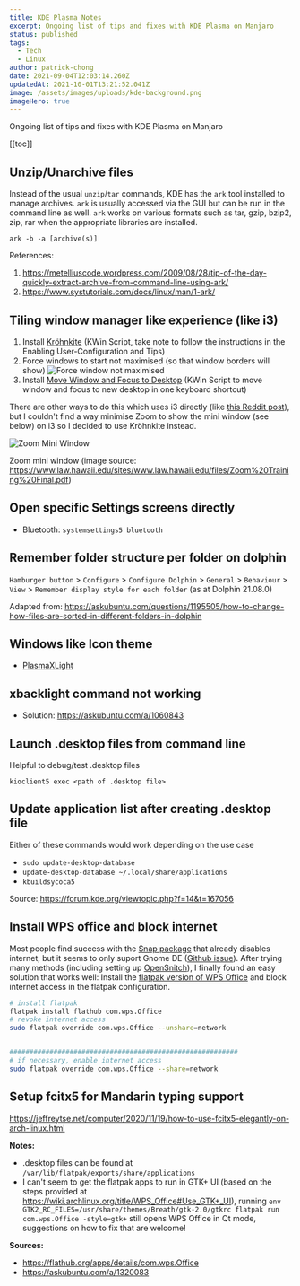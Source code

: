 ```yaml
---
title: KDE Plasma Notes
excerpt: Ongoing list of tips and fixes with KDE Plasma on Manjaro
status: published
tags:
  - Tech
  - Linux
author: patrick-chong
date: 2021-09-04T12:03:14.260Z
updatedAt: 2021-10-01T13:21:52.041Z
image: /assets/images/uploads/kde-background.png
imageHero: true
---
```


Ongoing list of tips and fixes with KDE Plasma on Manjaro

[[toc]]

## Unzip/Unarchive files

Instead of the usual `unzip`/`tar` commands, KDE has the `ark` tool installed to manage archives. `ark` is usually accessed via the GUI but can be run in the command line as well. `ark` works on various formats such as tar, gzip, bzip2, zip, rar when the appropriate libraries are installed.

```shell
ark -b -a [archive(s)]
```

References:

1. https://metelliuscode.wordpress.com/2009/08/28/tip-of-the-day-quickly-extract-archive-from-command-line-using-ark/
2. https://www.systutorials.com/docs/linux/man/1-ark/

## Tiling window manager like experience (like i3)

1. Install [Kröhnkite](https://github.com/esjeon/krohnkite) (KWin Script, take note to follow the instructions in the Enabling User-Configuration and Tips)
2. Force windows to start not maximised (so that window borders will show)
   ![Force window not maximised](/assets/images/uploads/kde-force-not-maximised.png)
3. Install [Move Window and Focus to Desktop](https://www.opencode.net/nightreveller/kwin-move-window-and-focus-to-desktop/-/tree/master/) (KWin Script to move window and focus to new desktop in one keyboard shortcut)

There are other ways to do this which uses i3 directly (like [this Reddit post](https://www.reddit.com/r/unixporn/comments/64mihc/i3_kde_plasma_a_match_made_in_heaven/)), but I couldn't find a way minimise Zoom to show the mini window (see below) on i3 so I decided to use Kröhnkite instead.

![Zoom Mini Window](/assets/images/uploads/zoom-mini-window.jpeg)

Zoom mini window (image source: https://www.law.hawaii.edu/sites/www.law.hawaii.edu/files/Zoom%20Training%20Final.pdf)

## Open specific Settings screens directly

- Bluetooth: `systemsettings5 bluetooth`

## Remember folder structure per folder on dolphin

`Hamburger button` > `Configure` > `Configure Dolphin` > `General` > `Behaviour` > `View` > `Remember display style for each folder` (as at Dolphin 21.08.0)

Adapted from: https://askubuntu.com/questions/1195505/how-to-change-how-files-are-sorted-in-different-folders-in-dolphin

## Windows like Icon theme

- [PlasmaXLight](https://store.kde.org/p/1367155)

## xbacklight command not working

- Solution: https://askubuntu.com/a/1060843

## Launch .desktop files from command line

Helpful to debug/test .desktop files

```shell
kioclient5 exec <path of .desktop file>
```

## Update application list after creating .desktop file

Either of these commands would work depending on the use case

- `sudo update-desktop-database`
- `update-desktop-database ~/.local/share/applications`
- `kbuildsycoca5`

Source: https://forum.kde.org/viewtopic.php?f=14&t=167056

## Install WPS office and block internet

Most people find success with the [Snap package](https://snapcraft.io/wps-2019-snap) that already disables internet, but it seems to only suport Gnome DE ([Github issue](https://github.com/cyrpaut/wps-2019-snap/issues/5)). After trying many methods (including setting up [OpenSnitch](https://github.com/evilsocket/opensnitch)), I finally found an easy solution that works well: Install the [flatpak version of WPS Office](https://flathub.org/apps/details/com.wps.Office) and block internet access in the flatpak configuration.

```bash
# install flatpak
flatpak install flathub com.wps.Office
# revoke internet access
sudo flatpak override com.wps.Office --unshare=network


#########################################################
# if necessary, enable internet access
sudo flatpak override com.wps.Office --share=network
```

## Setup fcitx5 for Mandarin typing support
https://jeffreytse.net/computer/2020/11/19/how-to-use-fcitx5-elegantly-on-arch-linux.html


**Notes:**

- .desktop files can be found at `/var/lib/flatpak/exports/share/applications`
- I can't seem to get the flatpak apps to run in GTK+ UI (based on the steps provided at https://wiki.archlinux.org/title/WPS_Office#Use_GTK+_UI), running `env GTK2_RC_FILES=/usr/share/themes/Breath/gtk-2.0/gtkrc flatpak run com.wps.Office -style=gtk+` still opens WPS Office in Qt mode, suggestions on how to fix that are welcome!

**Sources:**

- https://flathub.org/apps/details/com.wps.Office
- https://askubuntu.com/a/1320083
